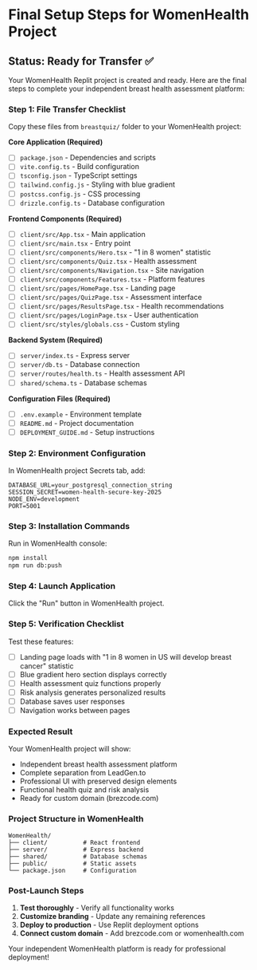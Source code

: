 # Final Setup Steps for WomenHealth Project

## Status: Ready for Transfer ✅

Your WomenHealth Replit project is created and ready. Here are the final steps to complete your independent breast health assessment platform:

### Step 1: File Transfer Checklist

Copy these files from `breastquiz/` folder to your WomenHealth project:

**Core Application (Required)**
- [ ] `package.json` - Dependencies and scripts
- [ ] `vite.config.ts` - Build configuration  
- [ ] `tsconfig.json` - TypeScript settings
- [ ] `tailwind.config.js` - Styling with blue gradient
- [ ] `postcss.config.js` - CSS processing
- [ ] `drizzle.config.ts` - Database configuration

**Frontend Components (Required)**
- [ ] `client/src/App.tsx` - Main application
- [ ] `client/src/main.tsx` - Entry point
- [ ] `client/src/components/Hero.tsx` - "1 in 8 women" statistic
- [ ] `client/src/components/Quiz.tsx` - Health assessment
- [ ] `client/src/components/Navigation.tsx` - Site navigation
- [ ] `client/src/components/Features.tsx` - Platform features
- [ ] `client/src/pages/HomePage.tsx` - Landing page
- [ ] `client/src/pages/QuizPage.tsx` - Assessment interface
- [ ] `client/src/pages/ResultsPage.tsx` - Health recommendations
- [ ] `client/src/pages/LoginPage.tsx` - User authentication
- [ ] `client/src/styles/globals.css` - Custom styling

**Backend System (Required)**
- [ ] `server/index.ts` - Express server
- [ ] `server/db.ts` - Database connection
- [ ] `server/routes/health.ts` - Health assessment API
- [ ] `shared/schema.ts` - Database schemas

**Configuration Files (Required)**
- [ ] `.env.example` - Environment template
- [ ] `README.md` - Project documentation
- [ ] `DEPLOYMENT_GUIDE.md` - Setup instructions

### Step 2: Environment Configuration

In WomenHealth project Secrets tab, add:
```
DATABASE_URL=your_postgresql_connection_string
SESSION_SECRET=women-health-secure-key-2025
NODE_ENV=development
PORT=5001
```

### Step 3: Installation Commands

Run in WomenHealth console:
```bash
npm install
npm run db:push
```

### Step 4: Launch Application

Click the "Run" button in WomenHealth project.

### Step 5: Verification Checklist

Test these features:
- [ ] Landing page loads with "1 in 8 women in US will develop breast cancer" statistic
- [ ] Blue gradient hero section displays correctly
- [ ] Health assessment quiz functions properly
- [ ] Risk analysis generates personalized results
- [ ] Database saves user responses
- [ ] Navigation works between pages

### Expected Result

Your WomenHealth project will show:
- Independent breast health assessment platform
- Complete separation from LeadGen.to
- Professional UI with preserved design elements
- Functional health quiz and risk analysis
- Ready for custom domain (brezcode.com)

### Project Structure in WomenHealth

```
WomenHealth/
├── client/          # React frontend
├── server/          # Express backend
├── shared/          # Database schemas
├── public/          # Static assets
└── package.json     # Configuration
```

### Post-Launch Steps

1. **Test thoroughly** - Verify all functionality works
2. **Customize branding** - Update any remaining references
3. **Deploy to production** - Use Replit deployment options
4. **Connect custom domain** - Add brezcode.com or womenhealth.com

Your independent WomenHealth platform is ready for professional deployment!